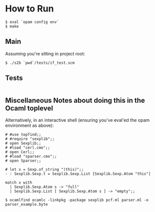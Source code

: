 
# How to Run
```
$ eval `opam config env`
$ make
```

## Main
Assuming you're sitting in project root:
```
$ ./s2b `pwd`/tests/if_test.scm
```

## Tests
``` ./gencerl_test
```

## Miscellaneous Notes about doing this in the Ocaml toplevel
Alternatively, in an interactive shell (ensuring you've eval'ed the opam environment as above):
```
# #use topfind;;
# #require "sexplib";;
# open Sexplib;;
# #load "cerl.cmo";;
# open Cerl;;
# #load "sparser.cmo";;
# open Sparser;;

# let x = Sexp.of_string "(this)";;
- : Sexplib.Sexp.t = Sexplib.Sexp.List [Sexplib.Sexp.Atom "this"]

match x with 
  | Sexplib.Sexp.Atom s -> "full"
  | Sexplib.Sexp.List [ Sexplib.Sexp.Atom s ] -> "empty";;
```

```
$ ocamlfind ocamlc -linkpkg -package sexplib pcf.ml parser.ml -o parser_example.byte
```
